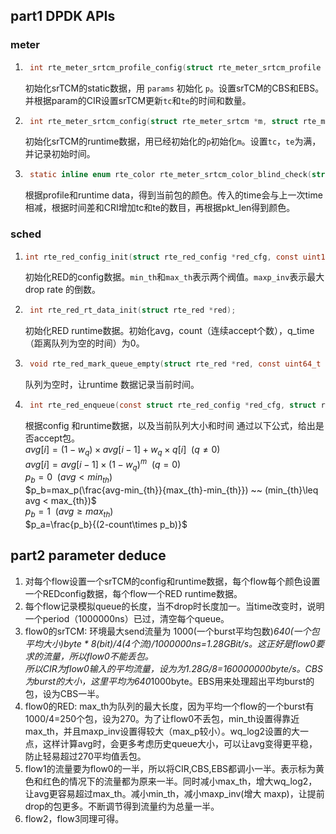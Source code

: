 ## part1 DPDK APIs
### meter

1. ```c
    int rte_meter_srtcm_profile_config(struct rte_meter_srtcm_profile *p, struct rte_meter_srtcm_params *params);
    ```
    初始化srTCM的static数据，用 `params` 初始化 `p`。设置srTCM的CBS和EBS。并根据param的CIR设置srTCM更新`tc`和``te``的时间和数量。
2. ```c
    int rte_meter_srtcm_config(struct rte_meter_srtcm *m, struct rte_meter_srtcm_profile *p);
    ```
    初始化srTCM的runtime数据，用已经初始化的`p`初始化`m`。设置`tc`，`te`为满，并记录初始时间。
3. ```c
    static inline enum rte_color rte_meter_srtcm_color_blind_check(struct rte_meter_srtcm *m, struct rte_meter_srtcm_profile *p, uint64_t time, uint32_t pkt_len);
    ```
    根据profile和runtime data，得到当前包的颜色。传入的time会与上一次time相减，根据时间差和CRI增加tc和te的数目，再根据pkt_len得到颜色。
### sched
1.  ```c
    int rte_red_config_init(struct rte_red_config *red_cfg, const uint16_t wq_log2, const uint16_t min_th, const uint16_t max_th, const uint16_t maxp_inv);
    ```
    初始化RED的config数据。`min_th`和`max_th`表示两个阀值。`maxp_inv`表示最大drop rate 的倒数。
2. ```c
    int rte_red_rt_data_init(struct rte_red *red);
    ```
    初始化RED runtime数据。初始化avg，count（连续accept个数），q_time（距离队列为空的时间）为0。
3. ```c
    void rte_red_mark_queue_empty(struct rte_red *red, const uint64_t time);
   ```
    队列为空时，让runtime 数据记录当前时间。
4. ```c
    int rte_red_enqueue(const struct rte_red_config *red_cfg, struct rte_red *red, const unsigned q, const uint64_t time);
   ```
   根据config 和runtime数据，以及当前队列大小和时间 通过以下公式，给出是否accept包。  
   $avg[i]=(1-w_q)\times avg[i-1]+w_q\times q[i] ~~ (q\neq0)$   
   $avg[i]=avg[i-1]\times (1-w_q)^m ~~ (q=0)$  
   $p_b=0 ~~ (avg<min_{th})$  
   $p_b=max_p(\frac{avg-min_{th}}{max_{th}-min_{th}}) ~~ (min_{th}\leq avg < max_{th})$  
   $p_b=1 ~~ (avg\geq max_{th})$  
   $p_a=\frac{p_b}{(2-count\times p_b)}$

## part2 parameter deduce
1. 对每个flow设置一个srTCM的config和runtime数据，每个flow每个颜色设置一个REDconfig数据，每个flow一个RED runtime数据。
2. 每个flow记录模拟queue的长度，当不drop时长度加一。当time改变时，说明一个period（1000000ns）已过，清空每个queue。
3.  flow0的srTCM: 环境最大send流量为 1000(一个burst平均包数)*640(一个包平均大小)byte * 8(bit)/4(4个流)/1000000ns=1.28GBit/s。这正好是flow0要求的流量，所以flow0不能丢包。  
   所以CIR为flow0输入的平均流量，设为为1.28G/8=160000000byte/s。CBS为burst的大小，这里平均为640*1000byte。EBS用来处理超出平均burst的包，设为CBS一半。  
3. flow0的RED: max_th为队列的最大长度，因为平均一个flow的一个burst有1000/4=250个包，设为270。为了让flow0不丢包，min_th设置得靠近max_th，并且maxp_inv设置得较大（max_p较小）。wq_log2设置的大一点，这样计算avg时，会更多考虑历史queue大小，可以让avg变得更平稳，防止轻易超过270平均值丢包。
4. flow1的流量要为flow0的一半，所以将CIR,CBS,EBS都调小一半。表示标为黄色和红色的情况下的流量都为原来一半。同时减小max_th，增大wq_log2，让avg更容易超过max_th。减小min_th，减小maxp_inv(增大 maxp)，让提前drop的包更多。不断调节得到流量约为总量一半。
5. flow2，flow3同理可得。